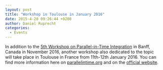 ```yaml
---
layout: post
title: "Workshop in Toulouse in January 2016"
date: 2015-4-20 09:26:44 +0200
author: Daniel Ruprecht
categories:
  - Events
---
```


In addition to the [5th Workshop on Parallel-in-Time Integration](/events/upcoming/2016/5th-workshop-on-parallel-in-time-integration.html)
in Banff, Canada in November 2016, another workshop also dedicated to the topic will take place in Toulouse in France
from 11th-12th January 2016.
You can find more information here on [parallelintime.org](/events/upcoming/2016/cimi_semester.html) and on the
[official website](http://inpact.inp-toulouse.fr/CIMI_Semester/wksp_parallel.html).
